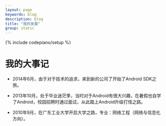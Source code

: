 ```yaml
---
layout: page
keywords: blog
description: blog
title: "我的发展"
group: static
---
```

{% include codepiano/setup %}

我的大事记
===

* 2014年6月，由于对于技术的追求，来到新的公司了开始了Android SDK之旅。

* 2013年10月，处于毕业迷茫季，当时对于Android有很大兴趣，在暑假也自学了Android，校园招聘时通过面试，从此踏上Android升级打怪之路。

* 2010年9月，在广东工业大学开启大学之路，专业：网络工程（网络与信息化方向）。